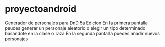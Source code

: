 # proyectoandroid
Generador de personajes para DnD 5a Edicion 
En la primera pantalla peudes generar un personaje aleatorio o elegir un tipo determinado basandote en la clase o raza
En la segunda pantalla puedes añadir nuevos personajes  
